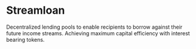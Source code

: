 # Streamloan

Decentralized lending pools to enable recipients to borrow against their future income streams. Achieving maximum capital efficiency with interest bearing tokens.



